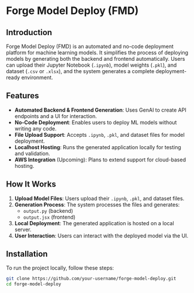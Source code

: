 # Forge Model Deploy (FMD)

## Introduction
Forge Model Deploy (FMD) is an automated and no-code deployment platform for machine learning models. It simplifies the process of deploying models by generating both the backend and frontend automatically. Users can upload their Jupyter Notebook (`.ipynb`), model weights (`.pkl`), and dataset (`.csv` or `.xlsx`), and the system generates a complete deployment-ready environment.

## Features
- **Automated Backend & Frontend Generation**: Uses GenAI to create API endpoints and a UI for interaction.
- **No-Code Deployment**: Enables users to deploy ML models without writing any code.
- **File Upload Support**: Accepts `.ipynb`, `.pkl`, and dataset files for model deployment.
- **Localhost Hosting**: Runs the generated application locally for testing and validation.
- **AWS Integration** (Upcoming): Plans to extend support for cloud-based hosting.

## How It Works
1. **Upload Model Files**: Users upload their `.ipynb`, `.pkl`, and dataset files.
2. **Generation Process**: The system processes the files and generates:
   - `output.py` (backend)  
   - `output.jsx` (frontend)
3. **Local Deployment**: The generated application is hosted on a local server.
4. **User Interaction**: Users can interact with the deployed model via the UI.

## Installation
To run the project locally, follow these steps:

```bash
git clone https://github.com/your-username/forge-model-deploy.git
cd forge-model-deploy
